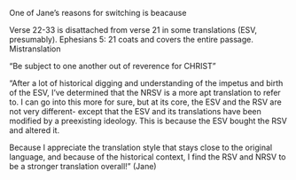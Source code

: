 
One of Jane’s reasons for switching is beacause

Verse 22-33 is disattached from verse 21 in some translations (ESV, presumably). Ephesians 5: 21 coats and covers the entire passage. Mistranslation

“Be subject to one another out of reverence for CHRIST”

“After a lot of historical digging and understanding of the impetus and birth of the ESV, I’ve determined that the NRSV is a more apt translation to refer to. I can go into this more for sure, but at its core, the ESV and the RSV are not very different- except that the ESV and its translations have been modified by a preexisting ideology. This is because the ESV bought the RSV and altered it.

Because I appreciate the translation style that stays close to the original language, and because of the historical context, I find the RSV and NRSV to be a stronger translation overall!” (Jane)